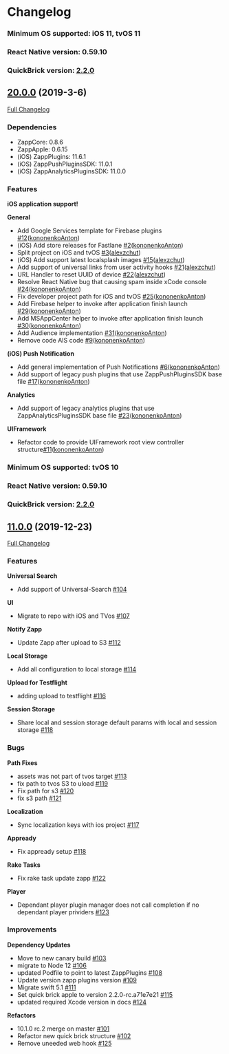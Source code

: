# Changelog

### Minimum OS supported: iOS 11, tvOS 11

### React Native version: 0.59.10

### QuickBrick version: [2.2.0](https://github.com/applicaster/QuickBrick/blob/master/CHANGELOG.md#220-2019-12-20)

## [20.0.0](https://github.com/applicaster/ZappAppleBuilder.git/tree/20.0.0) (2019-3-6)

[Full Changelog](https://github.com/applicaster/Zapp-tvOS/tree/20.0.0)

### Dependencies

- ZappCore: 0.8.6
- ZappApple: 0.6.15
- (iOS) ZappPlugins: 11.6.1
- (iOS) ZappPushPluginsSDK: 11.0.1
- (iOS) ZappAnalyticsPluginsSDK: 11.0.0

### Features

**iOS application support!**

**General**

- Add Google Services template for Firebase plugins [#12](https://github.com/applicaster/ZappAppleBuilder/pull/12)([kononenkoAnton](https://github.com/kononenkoAnton))
- (iOS) Add store releases for Fastlane [#2](https://github.com/applicaster/ZappAppleBuilder/pull/2)([kononenkoAnton](https://github.com/kononenkoAnton))
- Split project on iOS and tvOS [#3](https://github.com/applicaster/ZappAppleBuilder/pull/3)([alexzchut](https://github.com/alexzchut))
- (iOS) Add support latest localsplash images [#15](https://github.com/applicaster/ZappAppleBuilder/pull/15)([alexzchut](https://github.com/alexzchut))
- Add support of universal links from user activity hooks [#21](https://github.com/applicaster/ZappAppleBuilder/pull/21)([alexzchut](https://github.com/alexzchut))
- URL Handler to reset UUID of device [#22](https://github.com/applicaster/ZappAppleBuilder/pull/21)([alexzchut](https://github.com/alexzchut))
- Resolve React Native bug that causing spam inside xCode console [#24](https://github.com/applicaster/ZappAppleBuilder/pull/24)([kononenkoAnton](https://github.com/kononenkoAnton))
- Fix developer project path for iOS and tvOS [#25](https://github.com/applicaster/ZappAppleBuilder/pull/25)([kononenkoAnton](https://github.com/kononenkoAnton))
- Add Firebase helper to invoke after application finish launch [#29](https://github.com/applicaster/ZappAppleBuilder/pull/29)([kononenkoAnton](https://github.com/kononenkoAnton))
- Add MSAppCenter helper to invoke after application finish launch [#30](https://github.com/applicaster/ZappAppleBuilder/pull/30)([kononenkoAnton](https://github.com/kononenkoAnton))
- Add Audience implementation [#31](https://github.com/applicaster/ZappAppleBuilder/pull/31)([kononenkoAnton](https://github.com/kononenkoAnton))
- Remove code AIS code [#9](https://github.com/applicaster/ZappAppleBuilder/pull/9)([kononenkoAnton](https://github.com/kononenkoAnton))

**(iOS) Push Notification**

- Add general implementation of Push Notifications [#6](https://github.com/applicaster/ZappAppleBuilder/pull/6)([kononenkoAnton](https://github.com/kononenkoAnton))
- Add support of legacy push plugins that use ZappPushPluginsSDK base file [#17](https://github.com/applicaster/ZappAppleBuilder/pull/17)([kononenkoAnton](https://github.com/kononenkoAnton))

**Analytics**

- Add support of legacy analytics plugins that use ZappAnalyticsPluginsSDK base file [#23](https://github.com/applicaster/ZappAppleBuilder/pull/23)([kononenkoAnton](https://github.com/kononenkoAnton))

**UIFramework**

- Refactor code to provide UIFramework root view controller structure[#11](https://github.com/applicaster/ZappAppleBuilder/pull/11)([kononenkoAnton](https://github.com/kononenkoAnton))

### Minimum OS supported: tvOS 10

### React Native version: 0.59.10

### QuickBrick version: [2.2.0](https://github.com/applicaster/QuickBrick/blob/master/CHANGELOG.md#220-2019-12-20)

## [11.0.0](https://github.com/applicaster/Zapp-tvOS/tree/11.0.0) (2019-12-23)

[Full Changelog](https://github.com/applicaster/Zapp-tvOS/compare/10.1.0...11.0.0)

### Features

**Universal Search**

- Add support of Universal-Search [#104](https://github.com/applicaster/Zapp-tvOS/pull/104)

**UI**

- Migrate to repo with iOS and TVos [#107](https://github.com/applicaster/Zapp-tvOS/pull/107)

**Notify Zapp**

- Update Zapp after upload to S3 [#112](https://github.com/applicaster/Zapp-tvOS/pull/112)

**Local Storage**

- Add all configuration to local storage [#114](https://github.com/applicaster/Zapp-tvOS/pull/114)

**Upload for Testflight**

- adding upload to testflight [#116](https://github.com/applicaster/Zapp-tvOS/pull/116)

**Session Storage**

- Share local and session storage default params with local and session storage [#118](https://github.com/applicaster/Zapp-tvOS/pull/118)

### Bugs

**Path Fixes**

- assets was not part of tvos target [#113](https://github.com/applicaster/Zapp-tvOS/pull/113)
- fix path to tvos S3 to uload [#119](https://github.com/applicaster/Zapp-tvOS/pull/119)
- Fix path for s3 [#120](https://github.com/applicaster/Zapp-tvOS/pull/120)
- fix s3 path [#121](https://github.com/applicaster/Zapp-tvOS/pull/121)

**Localization**

- Sync localization keys with ios project [#117](https://github.com/applicaster/Zapp-tvOS/pull/117)

**Appready**

- Fix appready setup [#118](https://github.com/applicaster/Zapp-tvOS/pull/118)

**Rake Tasks**

- Fix rake task update zapp [#122](https://github.com/applicaster/Zapp-tvOS/pull/122)

**Player**

- Dependant player plugin manager does not call completion if no dependant player prividers [#123](https://github.com/applicaster/Zapp-tvOS/pull/123)

### Improvements

**Dependency Updates**

- Move to new canary build [#103](https://github.com/applicaster/Zapp-tvOS/pull/103)
- migrate to Node 12 [#106](https://github.com/applicaster/Zapp-tvOS/pull/106)
- updated Podfile to point to latest ZappPlugins [#108](https://github.com/applicaster/Zapp-tvOS/pull/108)
- Update version zapp plugins version [#109](https://github.com/applicaster/Zapp-tvOS/pull/109)
- Migrate swift 5.1 [#111](https://github.com/applicaster/Zapp-tvOS/pull/111)
- Set quick brick apple to version 2.2.0-rc.a71e7e21 [#115](https://github.com/applicaster/Zapp-tvOS/pull/115)
- updated required Xcode version in docs [#124](https://github.comead/applicaster/Zapp-tvOS/pull/124)

**Refactors**

- 10.1.0 rc.2 merge on master [#101](https://github.com/applicaster/Zapp-tvOS/pull/101)
- Refactor new quick brick structure [#102](https://github.com/applicaster/Zapp-tvOS/pull/102)
- Remove uneeded web hook [#125](https://github.com/applicaster/Zapp-tvOS/pull/125)
